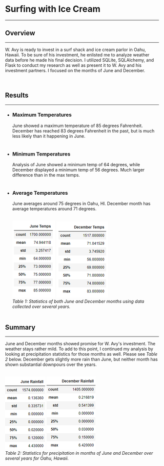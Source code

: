 # Surfing with Ice Cream
---
## Overview
---
<p>W. Avy is ready to invest in a surf shack and ice cream parlor in Oahu, Hawaii. To be sure of his investment, he enlisted me to analyze weather data before he made his final decision. I utilized SQLite, SQLAlchemy, and Flask to conduct my research as well as present it to W. Avy and his investment partners. I focused on the months of June and December. </p><br>

## Results
---
- ### Maximum Temperatures <br>
    June showed a maximum temperature of 85 degrees Fahrenheit. December has reached 83 degrees Fahrenheit in the past, but is much less likely than it happening in June. <br><br>
- ### Minimum Temperatures <br>
    Analysis of June showed a minimum temp of 64 degrees, while December displayed a minimum temp of 56 degrees. Much larger difference than in the max temps. <br><br>
- ### Average Temperatures <br>
    June averages around 75 degrees in Oahu, HI. December month has average temperatures around 71 degrees. <br><br>


    ![June Temp Data](June_Temp_Stats.PNG) ![Dec Temp Data](Dec_Temp_Stats.PNG) <br>
    *Table 1: Statistics of both June and December months using data collected over several years.* <br><br>

## Summary
---
June and December months showed promise for W. Avy's investment. The weather stays rather mild. To add to this point, I continued my analysis by looking at precipitation statistics for those months as well. Please see *Table 2* below. December gets slightly more rain than June, but neither month has shown substantial downpours over the years. <br><br>

![June Rainfall](June_Prcp_Stats.PNG) ![December Rainfall](Dec_Prcp_Stats.PNG) <br>
*Table 2: Statistics for precipitation in months of June and December over several years for Oahu, Hawaii.*
